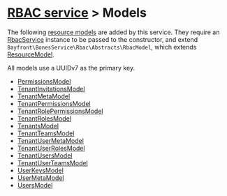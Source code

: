 # [RBAC service](../README.md) > Models

The following [resource models](https://github.com/bayfrontmedia/bones-service-orm/blob/master/docs/models/resourcemodel.md) are added by this service.
They require an [RbacService](../rbacservice.md) instance to be passed to the constructor, and extend `Bayfront\BonesService\Rbac\Abstracts\RbacModel`, 
which extends [ResourceModel](https://github.com/bayfrontmedia/bones-service-orm/blob/master/docs/models/resourcemodel.md).

All models use a UUIDv7 as the primary key.

- [PermissionsModel](permissions.md)
- [TenantInvitationsModel](tenantinvitations.md)
- [TenantMetaModel](tenantmeta.md)
- [TenantPermissionsModel](tenantpermissions.md)
- [TenantRolePermissionsModel](tenantrolepermissions.md)
- [TenantRolesModel](tenantroles.md)
- [TenantsModel](tenants.md)
- [TenantTeamsModel](tenantteams.md)
- [TenantUserMetaModel](tenantusermeta.md)
- [TenantUserRolesModel](tenantuserroles.md)
- [TenantUsersModel](tenantusers.md)
- [TenantUserTeamsModel](tenantuserteams.md)
- [UserKeysModel](userkeys.md)
- [UserMetaModel](usermeta.md)
- [UsersModel](users.md)